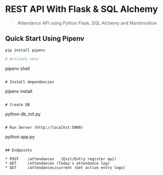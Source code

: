 # REST API With Flask & SQL Alchemy

> Attendance API using Python Flask, SQL Alchemy and Marshmallow

## Quick Start Using Pipenv
```
pip install pipenv
```

``` bash
# Activate venv
```
pipenv shell
```

# Install dependencies
```
pipenv install
```

# Create DB
```
python db_init.py
```

# Run Server (http://localhst:5000)
```
python app.py
```

## Endpoints

* POST    /attendances   (Exit/Entry register api)
* GET     /attendances (Today's attendance log)
* GET     /attendances/current (Get active entry logs)


